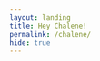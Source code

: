 ```yaml
---
layout: landing
title: Hey Chalene!
permalink: /chalene/
hide: true
---
```


<script type="text/javascript" src="https://secure.jotform.us/jsform/52635325914153"></script>
